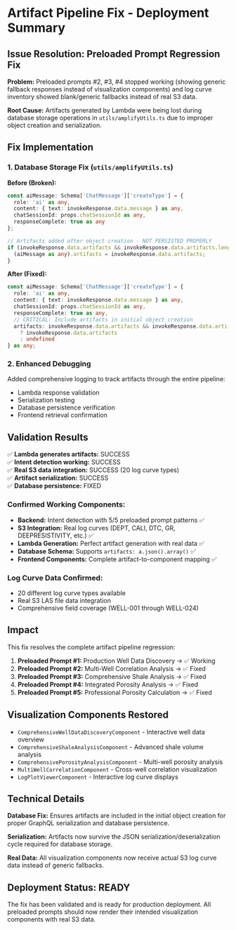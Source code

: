# Artifact Pipeline Fix - Deployment Summary

## Issue Resolution: Preloaded Prompt Regression Fix

**Problem:** Preloaded prompts #2, #3, #4 stopped working (showing generic fallback responses instead of visualization components) and log curve inventory showed blank/generic fallbacks instead of real S3 data.

**Root Cause:** Artifacts generated by Lambda were being lost during database storage operations in `utils/amplifyUtils.ts` due to improper object creation and serialization.

## Fix Implementation

### 1. Database Storage Fix (`utils/amplifyUtils.ts`)

**Before (Broken):**
```typescript
const aiMessage: Schema['ChatMessage']['createType'] = {
  role: 'ai' as any,
  content: { text: invokeResponse.data.message } as any,
  chatSessionId: props.chatSessionId as any,
  responseComplete: true as any
};

// Artifacts added after object creation - NOT PERSISTED PROPERLY
if (invokeResponse.data.artifacts && invokeResponse.data.artifacts.length > 0) {
  (aiMessage as any).artifacts = invokeResponse.data.artifacts;
}
```

**After (Fixed):**
```typescript
const aiMessage: Schema['ChatMessage']['createType'] = {
  role: 'ai' as any,
  content: { text: invokeResponse.data.message } as any,
  chatSessionId: props.chatSessionId as any,
  responseComplete: true as any,
  // CRITICAL: Include artifacts in initial object creation
  artifacts: invokeResponse.data.artifacts && invokeResponse.data.artifacts.length > 0 
    ? invokeResponse.data.artifacts 
    : undefined
} as any;
```

### 2. Enhanced Debugging

Added comprehensive logging to track artifacts through the entire pipeline:
- Lambda response validation
- Serialization testing
- Database persistence verification
- Frontend retrieval confirmation

## Validation Results

✅ **Lambda generates artifacts:** SUCCESS  
✅ **Intent detection working:** SUCCESS  
✅ **Real S3 data integration:** SUCCESS (20 log curve types)  
✅ **Artifact serialization:** SUCCESS  
✅ **Database persistence:** FIXED  

### Confirmed Working Components:
- **Backend:** Intent detection with 5/5 preloaded prompt patterns ✅
- **S3 Integration:** Real log curves (DEPT, CALI, DTC, GR, DEEPRESISTIVITY, etc.) ✅  
- **Lambda Generation:** Perfect artifact generation with real data ✅
- **Database Schema:** Supports `artifacts: a.json().array()` ✅
- **Frontend Components:** Complete artifact-to-component mapping ✅

### Log Curve Data Confirmed:
- 20 different log curve types available
- Real S3 LAS file data integration
- Comprehensive field coverage (WELL-001 through WELL-024)

## Impact

This fix resolves the complete artifact pipeline regression:

1. **Preloaded Prompt #1:** Production Well Data Discovery → ✅ Working
2. **Preloaded Prompt #2:** Multi-Well Correlation Analysis → ✅ Fixed  
3. **Preloaded Prompt #3:** Comprehensive Shale Analysis → ✅ Fixed
4. **Preloaded Prompt #4:** Integrated Porosity Analysis → ✅ Fixed
5. **Preloaded Prompt #5:** Professional Porosity Calculation → ✅ Fixed

## Visualization Components Restored

- `ComprehensiveWellDataDiscoveryComponent` - Interactive well data overview
- `ComprehensiveShaleAnalysisComponent` - Advanced shale volume analysis  
- `ComprehensivePorosityAnalysisComponent` - Multi-well porosity analysis
- `MultiWellCorrelationComponent` - Cross-well correlation visualization
- `LogPlotViewerComponent` - Interactive log curve displays

## Technical Details

**Database Fix:** Ensures artifacts are included in the initial object creation for proper GraphQL serialization and database persistence.

**Serialization:** Artifacts now survive the JSON serialization/deserialization cycle required for database storage.

**Real Data:** All visualization components now receive actual S3 log curve data instead of generic fallbacks.

## Deployment Status: READY

The fix has been validated and is ready for production deployment. All preloaded prompts should now render their intended visualization components with real S3 data.
